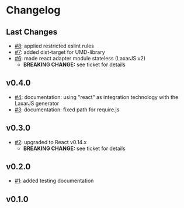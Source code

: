 # Changelog

## Last Changes

- [#8](https://github.com/LaxarJS/laxar-react-adapter/issues/8): applied restricted eslint rules
- [#7](https://github.com/LaxarJS/laxar-react-adapter/issues/6): added dist-target for UMD-library
- [#6](https://github.com/LaxarJS/laxar-react-adapter/issues/6): made react adapter module stateless (LaxarJS v2)
   + **BREAKING CHANGE:** see ticket for details


## v0.4.0

- [#4](https://github.com/LaxarJS/laxar-react-adapter/issues/4): documentation: using "react" as integration technology with the LaxarJS generator
- [#3](https://github.com/LaxarJS/laxar-react-adapter/issues/3): documentation: fixed path for require.js


## v0.3.0

- [#2](https://github.com/LaxarJS/laxar-react-adapter/issues/2): upgraded to React v0.14.x
    + **BREAKING CHANGE:** see ticket for details


## v0.2.0

- [#1](https://github.com/LaxarJS/laxar-react-adapter/issues/1): added testing documentation


## v0.1.0
